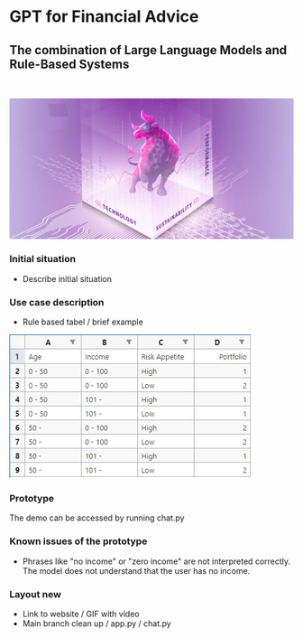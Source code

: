 # GPT for Financial Advice
## The combination of Large Language Models and Rule-Based Systems

 

![Cover.jpg](https://github.com/HSLU-IFZ-Competence-Center-Investments/GPT_for_Financial_Advice/blob/main/Images/Cover.jpg)


### Initial situation

- Describe initial situation

### Use case description

- Rule based tabel / brief example

![Table_rules.jpg](https://github.com/HSLU-IFZ-Competence-Center-Investments/GPT_for_Financial_Advice/blob/main/Images/Table_rules.jpg)


### Prototype 

The demo can be accessed by running chat.py


### Known issues of the prototype
- Phrases like "no income" or "zero income" are not interpreted correctly. The model does not understand that the user has no income.





### Layout new
- Link to website / GIF with video
- Main branch clean up / app.py / chat.py

 
